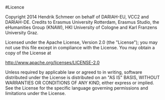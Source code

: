#Licence

Copyright 2014 Hendrik Schmeer on behalf of DARIAH-EU, VCC2 and DARIAH-DE. 
Credits to Erasmus University Rotterdam, Erasmus Studio, the eHumanities Group (KNAW), HKI University of Cologne and Karl Franzens University Graz.

Licensed under the Apache License, Version 2.0 (the "License"); you may not use this file except in compliance with the License. You may obtain a copy of the License at

http://www.apache.org/licenses/LICENSE-2.0

Unless required by applicable law or agreed to in writing, software distributed under the License is distributed on an "AS IS" BASIS, WITHOUT WARRANTIES OR CONDITIONS OF ANY KIND, either express or implied. See the License for the specific language governing permissions and limitations under the License.